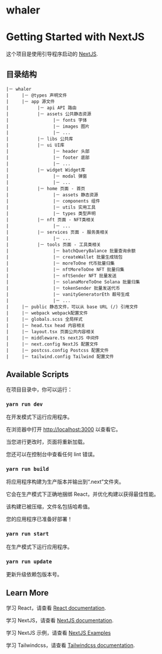 # whaler

# Getting Started with NextJS

这个项目是使用引导程序启动的 [NextJS](https://beta.nextjs.org/docs/getting-started).

## 目录结构

```
|－ whaler
|     |－ @types 声明文件
|     |－ app 源文件
|           |－ api API 路由
|           |－ assets 公共静态资源
|                 |－ fonts 字体
|                 |－ images 图片
|                 |－ ...
|           |－ libs 公共库
|           |－ ui UI库
|                 |－ header 头部
|                 |－ footer 底部
|                 |－ ...
|           |－ widget Widget库
|                 |－ modal 弹窗
|                 |－ ...
|           |－ home 页面 - 首页
|                 |－ assets 静态资源
|                 |－ components 组件
|                 |－ utils 实用工具
|                 |－ types 类型声明
|           |－ nft 页面 - NFT类相关
|                 |－ ...
|           |－ services 页面 - 服务类相关
|                 |－ ...
|           |－ tools 页面 - 工具类相关
|                 |－ batchQueryBalance 批量查询余额
|                 |－ createWallet 批量生成钱包
|                 |－ moreToOne 代币批量归集
|                 |－ nftMoreToOne NFT 批量归集
|                 |－ nftSender NFT 批量发送
|                 |－ solanaMoreToOne Solana 批量归集
|                 |－ tokenSender 批量发送代币
|                 |－ vanityGeneratorEth 靓号生成
|                 |－ ...
|     |－ public 静态文件，可以从 base URL (/) 引用文件
|     |－ webpack webpack配置文件
|     |－ globals.scss 全局样式
|     |－ head.tsx head 内容相关
|     |－ layout.tsx 页面公共内容相关
|     |－ middleware.ts nextJS 中间件
|     |－ next.config NextJS 配置文件
|     |－ postcss.config Postcss 配置文件
|     |－ tailwind.config Tailwind 配置文件
```

## Available Scripts

在项目目录中，你可以运行：

### `yarn run dev`

在开发模式下运行应用程序。

在浏览器中打开 [http://localhost:3000](http://localhost:3000) 以查看它。

当您进行更改时，页面将重新加载。

您还可以在控制台中查看任何 lint 错误。

### `yarn run build`

将应用程序构建为生产版本并输出到“.next”文件夹。

它会在生产模式下正确地捆绑 React，并优化构建以获得最佳性能。

该构建已被压缩，文件名包括哈希值。

您的应用程序已准备好部署！

### `yarn run start`

在生产模式下运行应用程序。

### `yarn run update`

更新升级依赖包版本号。

## Learn More

学习 React，请查看 [React documentation](https://reactjs.org/).

学习 NextJS，请查看 [NextJS documentation](https://beta.nextjs.org/docs/getting-started/).

学习 NextJS 示例，请查看 [NextJS Examples](https://app-dir.vercel.app/)

学习 Tailwindcss，请查看 [Tailwindcss documentation](https://tailwindcss.com/docs/installation/).

